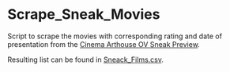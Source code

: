# Scrape_Sneak_Movies

Script to scrape the movies with corresponding rating and date of presentation from the [Cinema Arthouse OV Sneak Preview](https://www.cinema-arthouse.de/kino/programm/ov-sneakpreview).

Resulting list can be found in [Sneack_Films.csv](https://github.com/egiacomazzi/Scrape_Sneak_Movies/blob/main/Sneak_Films.csv).
